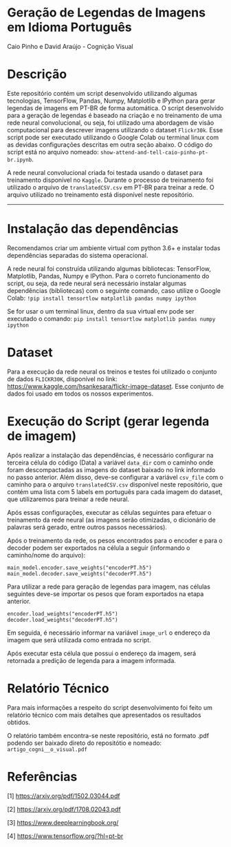 # Geração de Legendas de Imagens em Idioma Português

Caio Pinho e David Araújo - Cognição Visual

# Descrição

Este repositório contém um script desenvolvido utilizando algumas tecnologias, TensorFlow, Pandas, Numpy, Matplotlib e IPython para gerar legendas de imagens em PT-BR de forma automática. O script desenvolvido para a geração de legendas é baseado na criação e no treinamento de uma rede neural convolucional, ou seja, foi utilizado uma abordagem de visão computacional para descrever imagens utilizando o dataset `Flickr30k`. Esse script pode ser executado utilizando o Google Colab ou terminal linux com as devidas configurações descritas em outra seção abaixo. O código do script está no arquivo nomeado: `show-attend-and-tell-caio-pinho-pt-br.ipynb`.

A rede neural convolucional criada foi testada usando o dataset para treinamento disponível no `Kaggle`. Durante o processo de treinamento foi utilizado o arquivo de `translatedCSV.csv` em PT-BR para treinar a rede. O arquivo utilizado no treinamento está disponível neste repositório.

---

# Instalação das dependências

Recomendamos criar um ambiente virtual com python 3.6+ e instalar todas dependências separadas do sistema operacional.

A rede neural foi construída utilizando algumas bibliotecas: TensorFlow, Matplotlib, Pandas, Numpy e IPython. Para o correto funcionamento do script, ou seja, da rede neural será necessário instalar algumas dependências (bibliotecas) com o seguinte comando, caso utilize o Google Colab: `!pip install tensortlow matplotlib pandas numpy ipython`

Se for usar o um terminal linux, dentro da sua virtual env pode ser executado o comando: `pip install tensortlow matplotlib pandas numpy ipython`

# Dataset

Para a execução da rede neural os treinos e testes foi utilizado o conjunto de dados `FLICKR30K`, disponível no link: https://www.kaggle.com/hsankesara/flickr-image-dataset. Esse conjunto de dados foi usado em todos os nossos experimentos.

# Execução do Script (gerar legenda de imagem)

Após realizar a instalação das dependências, é necessário configurar na terceira célula do código (Data) a variável `data_dir` com o caminho onde foram descompactadas as imagens do dataset baixado no link informado no passo anterior.
Além disso, deve-se configurar a variável `csv_file` com o caminho para o arquivo `translatedCSV.csv` disponível neste repositório, que contém uma lista com 5 labels em português para cada imagem do dataset, que utilizaremos para treinar a rede neural.

Após essas configurações, executar as células seguintes para efetuar o treinamento da rede neural (as imagens serão otimizadas, o dicionário de palavras será gerado, entre outros passos necessários).

Após o treinamento da rede, os pesos encontrados para o encoder e para o decoder podem ser exportados na célula a seguir (informando o caminho/nome do arquivo):
```
main_model.encoder.save_weights("encoderPT.h5")
main_model.decoder.save_weights("decoderPT.h5")
```

Para utilizar a rede para geração de legendas para imagem, nas células seguintes deve-se importar os pesos que foram exportados na etapa anterior.
```
encoder.load_weights("encoderPT.h5")
decoder.load_weights("decoderPT.h5")
```

Em seguida, é necessário informar na variável `image_url` o endereço da imagem que será utilizada como entrada no script.

Após executar esta célula que possui o endereço da imagem, será retornada a predição de legenda para a imagem informada.

# Relatório Técnico

Para mais informações a respeito do script desenvolvimento foi feito um relatório técnico com mais detalhes que apresentados os resultados obtidos.

O relatório também encontra-se neste repositório, está no formato .pdf podendo ser baixado direto do repositótio e nomeado: `artigo_cogni__o_visual.pdf`

# Referências

[1] https://arxiv.org/pdf/1502.03044.pdf

[2] https://arxiv.org/pdf/1708.02043.pdf

[3] https://www.deeplearningbook.org/

[4] https://www.tensorflow.org/?hl=pt-br
